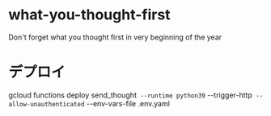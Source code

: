 # what-you-thought-first
Don't forget what you thought first in very beginning of the year

# デプロイ
gcloud functions deploy send_thought`
 --runtime python39`
 --trigger-http`
 --allow-unauthenticated`
 --env-vars-file .env.yaml
